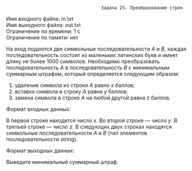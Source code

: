                                         Задача 25. Преобразование строк
Имя входного файла: in.txt                                                                                                      
Имя выходного файла: out.txt                                                                                                    
Ограничение по времени: 1 с                                                                                                     
Ограничение по памяти: нет                                                                                                      

На вход подаются две символьные последовательности $A$ и $B$, каждая последовательность состоит из маленьких латинских букв и имеет длину не более $1000$ символов. Необходимо преобразовать последовательность $A$ в последовательность $B$ с минимальным суммарным штрафом, который определяется следующим образом:
1. удаление символа из строки $A$ равно $x$ баллов;
2. вставка символа в строку $A$ равна y баллов;
2. замена символа в строке $A$ на любой другой равна z баллов.

Формат входных данных:

В первой строке находится число $x$. Во второй строке — число $y$. В третьей строке — число $z$. В следующих двух строках находятся символьные последовательности $A$ и $B$ (тип элементов последовательности string).

Формат выходных данных:

Выведите минимальный суммарный штраф.